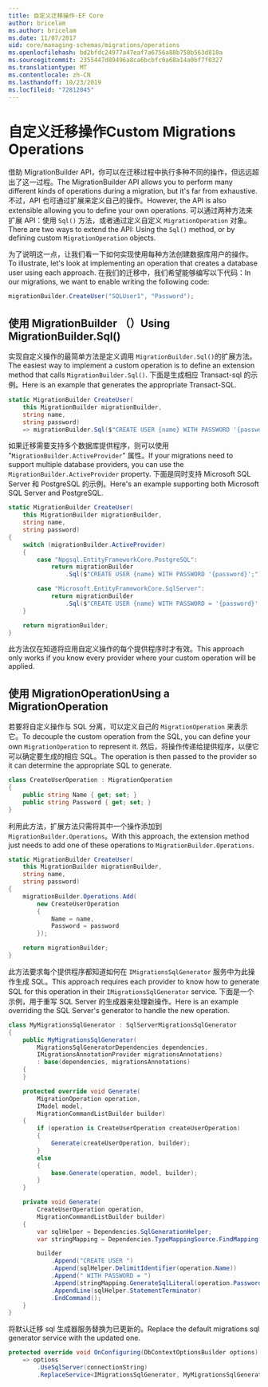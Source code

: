 ```yaml
---
title: 自定义迁移操作-EF Core
author: bricelam
ms.author: bricelam
ms.date: 11/07/2017
uid: core/managing-schemas/migrations/operations
ms.openlocfilehash: bd2bfdc24977a47eaf7a6756a88b758b563d818a
ms.sourcegitcommit: 2355447d89496a8ca6bcbfc0a68a14a0bf7f0327
ms.translationtype: MT
ms.contentlocale: zh-CN
ms.lasthandoff: 10/23/2019
ms.locfileid: "72812045"
---
```

# <a name="custom-migrations-operations"></a><span data-ttu-id="9d037-102">自定义迁移操作</span><span class="sxs-lookup"><span data-stu-id="9d037-102">Custom Migrations Operations</span></span>

<span data-ttu-id="9d037-103">借助 MigrationBuilder API，你可以在迁移过程中执行多种不同的操作，但远远超出了这一过程。</span><span class="sxs-lookup"><span data-stu-id="9d037-103">The MigrationBuilder API allows you to perform many different kinds of operations during a migration, but it's far from exhaustive.</span></span> <span data-ttu-id="9d037-104">不过，API 也可通过扩展来定义自己的操作。</span><span class="sxs-lookup"><span data-stu-id="9d037-104">However, the API is also extensible allowing you to define your own operations.</span></span> <span data-ttu-id="9d037-105">可以通过两种方法来扩展 API：使用 `Sql()` 方法，或者通过定义自定义 `MigrationOperation` 对象。</span><span class="sxs-lookup"><span data-stu-id="9d037-105">There are two ways to extend the API: Using the `Sql()` method, or by defining custom `MigrationOperation` objects.</span></span>

<span data-ttu-id="9d037-106">为了说明这一点，让我们看一下如何实现使用每种方法创建数据库用户的操作。</span><span class="sxs-lookup"><span data-stu-id="9d037-106">To illustrate, let's look at implementing an operation that creates a database user using each approach.</span></span> <span data-ttu-id="9d037-107">在我们的迁移中，我们希望能够编写以下代码：</span><span class="sxs-lookup"><span data-stu-id="9d037-107">In our migrations, we want to enable writing the following code:</span></span>

``` csharp
migrationBuilder.CreateUser("SQLUser1", "Password");
```

## <a name="using-migrationbuildersql"></a><span data-ttu-id="9d037-108">使用 MigrationBuilder （）</span><span class="sxs-lookup"><span data-stu-id="9d037-108">Using MigrationBuilder.Sql()</span></span>

<span data-ttu-id="9d037-109">实现自定义操作的最简单方法是定义调用 `MigrationBuilder.Sql()`的扩展方法。</span><span class="sxs-lookup"><span data-stu-id="9d037-109">The easiest way to implement a custom operation is to define an extension method that calls `MigrationBuilder.Sql()`.</span></span> <span data-ttu-id="9d037-110">下面是生成相应 Transact-sql 的示例。</span><span class="sxs-lookup"><span data-stu-id="9d037-110">Here is an example that generates the appropriate Transact-SQL.</span></span>

``` csharp
static MigrationBuilder CreateUser(
    this MigrationBuilder migrationBuilder,
    string name,
    string password)
    => migrationBuilder.Sql($"CREATE USER {name} WITH PASSWORD '{password}';");
```

<span data-ttu-id="9d037-111">如果迁移需要支持多个数据库提供程序，则可以使用 "`MigrationBuilder.ActiveProvider`" 属性。</span><span class="sxs-lookup"><span data-stu-id="9d037-111">If your migrations need to support multiple database providers, you can use the `MigrationBuilder.ActiveProvider` property.</span></span> <span data-ttu-id="9d037-112">下面是同时支持 Microsoft SQL Server 和 PostgreSQL 的示例。</span><span class="sxs-lookup"><span data-stu-id="9d037-112">Here's an example supporting both Microsoft SQL Server and PostgreSQL.</span></span>

``` csharp
static MigrationBuilder CreateUser(
    this MigrationBuilder migrationBuilder,
    string name,
    string password)
{
    switch (migrationBuilder.ActiveProvider)
    {
        case "Npgsql.EntityFrameworkCore.PostgreSQL":
            return migrationBuilder
                .Sql($"CREATE USER {name} WITH PASSWORD '{password}';");

        case "Microsoft.EntityFrameworkCore.SqlServer":
            return migrationBuilder
                .Sql($"CREATE USER {name} WITH PASSWORD = '{password}';");
    }

    return migrationBuilder;
}
```

<span data-ttu-id="9d037-113">此方法仅在知道将应用自定义操作的每个提供程序时才有效。</span><span class="sxs-lookup"><span data-stu-id="9d037-113">This approach only works if you know every provider where your custom operation will be applied.</span></span>

## <a name="using-a-migrationoperation"></a><span data-ttu-id="9d037-114">使用 MigrationOperation</span><span class="sxs-lookup"><span data-stu-id="9d037-114">Using a MigrationOperation</span></span>

<span data-ttu-id="9d037-115">若要将自定义操作与 SQL 分离，可以定义自己的 `MigrationOperation` 来表示它。</span><span class="sxs-lookup"><span data-stu-id="9d037-115">To decouple the custom operation from the SQL, you can define your own `MigrationOperation` to represent it.</span></span> <span data-ttu-id="9d037-116">然后，将操作传递给提供程序，以便它可以确定要生成的相应 SQL。</span><span class="sxs-lookup"><span data-stu-id="9d037-116">The operation is then passed to the provider so it can determine the appropriate SQL to generate.</span></span>

``` csharp
class CreateUserOperation : MigrationOperation
{
    public string Name { get; set; }
    public string Password { get; set; }
}
```

<span data-ttu-id="9d037-117">利用此方法，扩展方法只需将其中一个操作添加到 `MigrationBuilder.Operations`。</span><span class="sxs-lookup"><span data-stu-id="9d037-117">With this approach, the extension method just needs to add one of these operations to `MigrationBuilder.Operations`.</span></span>

``` csharp
static MigrationBuilder CreateUser(
    this MigrationBuilder migrationBuilder,
    string name,
    string password)
{
    migrationBuilder.Operations.Add(
        new CreateUserOperation
        {
            Name = name,
            Password = password
        });

    return migrationBuilder;
}
```

<span data-ttu-id="9d037-118">此方法要求每个提供程序都知道如何在 `IMigrationsSqlGenerator` 服务中为此操作生成 SQL。</span><span class="sxs-lookup"><span data-stu-id="9d037-118">This approach requires each provider to know how to generate SQL for this operation in their `IMigrationsSqlGenerator` service.</span></span> <span data-ttu-id="9d037-119">下面是一个示例，用于重写 SQL Server 的生成器来处理新操作。</span><span class="sxs-lookup"><span data-stu-id="9d037-119">Here is an example overriding the SQL Server's generator to handle the new operation.</span></span>

``` csharp
class MyMigrationsSqlGenerator : SqlServerMigrationsSqlGenerator
{
    public MyMigrationsSqlGenerator(
        MigrationsSqlGeneratorDependencies dependencies,
        IMigrationsAnnotationProvider migrationsAnnotations)
        : base(dependencies, migrationsAnnotations)
    {
    }

    protected override void Generate(
        MigrationOperation operation,
        IModel model,
        MigrationCommandListBuilder builder)
    {
        if (operation is CreateUserOperation createUserOperation)
        {
            Generate(createUserOperation, builder);
        }
        else
        {
            base.Generate(operation, model, builder);
        }
    }

    private void Generate(
        CreateUserOperation operation,
        MigrationCommandListBuilder builder)
    {
        var sqlHelper = Dependencies.SqlGenerationHelper;
        var stringMapping = Dependencies.TypeMappingSource.FindMapping(typeof(string));

        builder
            .Append("CREATE USER ")
            .Append(sqlHelper.DelimitIdentifier(operation.Name))
            .Append(" WITH PASSWORD = ")
            .Append(stringMapping.GenerateSqlLiteral(operation.Password))
            .AppendLine(sqlHelper.StatementTerminator)
            .EndCommand();
    }
}
```

<span data-ttu-id="9d037-120">将默认迁移 sql 生成器服务替换为已更新的。</span><span class="sxs-lookup"><span data-stu-id="9d037-120">Replace the default migrations sql generator service with the updated one.</span></span>

``` csharp
protected override void OnConfiguring(DbContextOptionsBuilder options)
    => options
        .UseSqlServer(connectionString)
        .ReplaceService<IMigrationsSqlGenerator, MyMigrationsSqlGenerator>();
```
